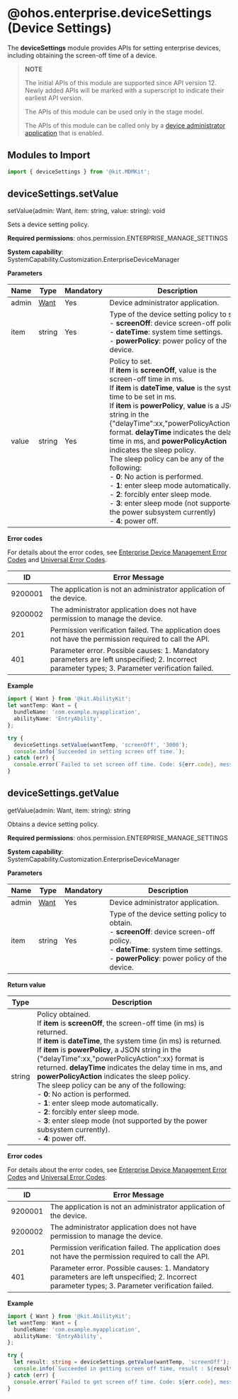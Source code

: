 # @ohos.enterprise.deviceSettings (Device Settings)

The **deviceSettings** module provides APIs for setting enterprise devices, including obtaining the screen-off time of a device.

> **NOTE**
>
> The initial APIs of this module are supported since API version 12. Newly added APIs will be marked with a superscript to indicate their earliest API version.
>
> The APIs of this module can be used only in the stage model.
>
> The APIs of this module can be called only by a [device administrator application](../../mdm/mdm-kit-guide.md#introduction) that is enabled.

## Modules to Import

```ts
import { deviceSettings } from '@kit.MDMKit';
```

## deviceSettings.setValue

setValue(admin: Want, item: string, value: string): void

Sets a device setting policy.

**Required permissions**: ohos.permission.ENTERPRISE_MANAGE_SETTINGS

**System capability**: SystemCapability.Customization.EnterpriseDeviceManager

**Parameters**

| Name| Type                                                   | Mandatory| Description                                                        |
| ------ | ------------------------------------------------------- | ---- | ------------------------------------------------------------ |
| admin  | [Want](../apis-ability-kit/js-apis-app-ability-want.md) | Yes  | Device administrator application.                                              |
| item   | string                                                  | Yes  | Type of the device setting policy to set.<br>- **screenOff**: device screen-off policy.<br>- **dateTime**: system time settings.<br>- **powerPolicy**: power policy of the device.|
| value  | string                                                  | Yes  | Policy to set.<br>If **item** is **screenOff**, value is the screen-off time in ms.<br>If **item** is **dateTime**, **value** is the system time to be set in ms.<br>If **item** is **powerPolicy**, **value** is a JSON string in the {"delayTime":xx,"powerPolicyAction":xx} format. **delayTime** indicates the delay time in ms, and **powerPolicyAction** indicates the sleep policy.<br>The sleep policy can be any of the following:<br>- **0**: No action is performed.<br>- **1**: enter sleep mode automatically.<br>- **2**: forcibly enter sleep mode.<br>- **3**: enter sleep mode (not supported by the power subsystem currently)<br>- **4**: power off.|

**Error codes**

For details about the error codes, see [Enterprise Device Management Error Codes](errorcode-enterpriseDeviceManager.md) and [Universal Error Codes](../errorcode-universal.md).

| ID| Error Message                                                    |
| -------- | ------------------------------------------------------------ |
| 9200001  | The application is not an administrator application of the device. |
| 9200002  | The administrator application does not have permission to manage the device. |
| 201      | Permission verification failed. The application does not have the permission required to call the API. |
| 401      | Parameter error. Possible causes: 1. Mandatory parameters are left unspecified; 2. Incorrect parameter types; 3. Parameter verification failed. |

**Example**

```ts
import { Want } from '@kit.AbilityKit';
let wantTemp: Want = {
  bundleName: 'com.example.myapplication',
  abilityName: 'EntryAbility',
};

try {
  deviceSettings.setValue(wantTemp, 'screenOff', '3000');
  console.info(`Succeeded in setting screen off time.`);
} catch (err) {
  console.error(`Failed to set screen off time. Code: ${err.code}, message: ${err.message}`);
}
```

## deviceSettings.getValue

getValue(admin: Want, item: string): string

Obtains a device setting policy.

**Required permissions**: ohos.permission.ENTERPRISE_MANAGE_SETTINGS

**System capability**: SystemCapability.Customization.EnterpriseDeviceManager

**Parameters**

| Name| Type                                                   | Mandatory| Description                                                        |
| ------ | ------------------------------------------------------- | ---- | ------------------------------------------------------------ |
| admin  | [Want](../apis-ability-kit/js-apis-app-ability-want.md) | Yes  | Device administrator application.                                              |
| item   | string                                                  | Yes  | Type of the device setting policy to obtain.<br>- **screenOff**: device screen-off policy.<br>- **dateTime**: system time settings.<br>- **powerPolicy**: power policy of the device.|

**Return value**

| Type  | Description                                                        |
| ------ | ------------------------------------------------------------ |
| string | Policy obtained.<br>If **item** is **screenOff**, the screen-off time (in ms) is returned.<br>If **item** is **dateTime**, the system time (in ms) is returned.<br>If **item** is **powerPolicy**, a JSON string in the {"delayTime":xx,"powerPolicyAction":xx} format is returned. **delayTime** indicates the delay time in ms, and **powerPolicyAction** indicates the sleep policy.<br>The sleep policy can be any of the following:<br>- **0**: No action is performed.<br>- **1**: enter sleep mode automatically.<br>- **2**: forcibly enter sleep mode.<br>- **3**: enter sleep mode (not supported by the power subsystem currently).<br>- **4**: power off.|

**Error codes**

For details about the error codes, see [Enterprise Device Management Error Codes](errorcode-enterpriseDeviceManager.md) and [Universal Error Codes](../errorcode-universal.md).

| ID| Error Message                                                    |
| -------- | ------------------------------------------------------------ |
| 9200001  | The application is not an administrator application of the device. |
| 9200002  | The administrator application does not have permission to manage the device. |
| 201      | Permission verification failed. The application does not have the permission required to call the API. |
| 401      | Parameter error. Possible causes: 1. Mandatory parameters are left unspecified; 2. Incorrect parameter types; 3. Parameter verification failed. |

**Example**

```ts
import { Want } from '@kit.AbilityKit';
let wantTemp: Want = {
  bundleName: 'com.example.myapplication',
  abilityName: 'EntryAbility',
};

try {
  let result: string = deviceSettings.getValue(wantTemp, 'screenOff');
  console.info(`Succeeded in getting screen off time, result : ${result}`);
} catch (err) {
  console.error(`Failed to get screen off time. Code: ${err.code}, message: ${err.message}`);
}
```
